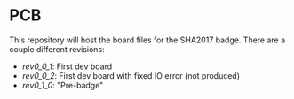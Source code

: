 # PCB
This repository will host the board files for the SHA2017 badge. There are a couple different revisions:
* _rev0_0_1_: First dev board
* _rev0_0_2_: First dev board with fixed IO error (not produced)
* _rev0_1_0_: "Pre-badge"
